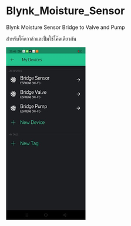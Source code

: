 # Blynk_Moisture_Sensor
Blynk Moisture Sensor Bridge to Valve and Pump

สำหรับโค๊ดวาล์วและปั้มใช้โค๊ดเดียวกัน

<img src="https://github.com/SmazControl/Blynk_Moisture_Sensor/blob/master/Screenshot_2020-02-20-20-46-05-73_980d3cd05c70b8deb691e1a04aeb6aca.jpg?raw=true">

